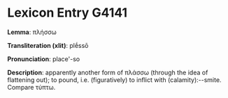 # Lexicon Entry G4141

**Lemma**: πλήσσω

**Transliteration (xlit)**: plḗssō

**Pronunciation**: place'-so

**Description**:
apparently another form of πλάσσω (through the idea of flattening out); to pound, i.e. (figuratively) to inflict with (calamity):--smite. Compare τύπτω.

